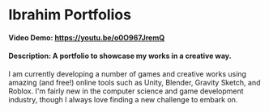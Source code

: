 # Ibrahim Portfolios
#### Video Demo:  <https://youtu.be/o0O967JremQ>
#### Description: A portfolio to showcase my works in a creative way.

I am currently developing a number of games and creative works using amazing (and free!) online tools such as Unity, Blender, Gravity Sketch, and Roblox.
I'm fairly new in the computer science and game development industry, though I always love finding a new challenge to embark on.
